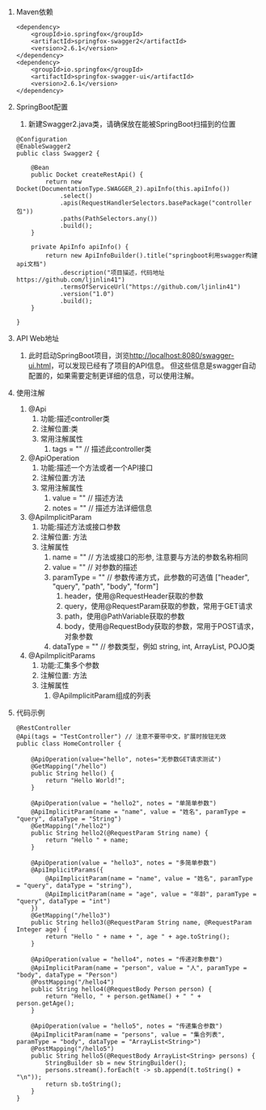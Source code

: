 1. Maven依赖  

    ```
    <dependency>
        <groupId>io.springfox</groupId>
        <artifactId>springfox-swagger2</artifactId>
        <version>2.6.1</version>
    </dependency>
    <dependency>
        <groupId>io.springfox</groupId>
        <artifactId>springfox-swagger-ui</artifactId>
        <version>2.6.1</version>
    </dependency>
    ```
2. SpringBoot配置  
    1. 新建Swagger2.java类，请确保放在能被SpringBoot扫描到的位置  
    
    ```
    @Configuration
    @EnableSwagger2
    public class Swagger2 {
    
        @Bean
        public Docket createRestApi() {
            return new Docket(DocumentationType.SWAGGER_2).apiInfo(this.apiInfo())
                .select()
                .apis(RequestHandlerSelectors.basePackage("controller包"))
                .paths(PathSelectors.any())
                .build();
        }
    
        private ApiInfo apiInfo() {
            return new ApiInfoBuilder().title("springboot利用swagger构建api文档")
                .description("项目描述，代码地址 https://github.com/ljinlin41")
                .termsOfServiceUrl("https://github.com/ljinlin41")
                .version("1.0")
                .build();
        }
    
    }
    ```
3. API Web地址  
    1. 此时启动SpringBoot项目，浏览<http://localhost:8080/swagger-ui.html>，可以发现已经有了项目的API信息。
    但这些信息是swagger自动配置的，如果需要定制更详细的信息，可以使用注解。
    
4. 使用注解  
    1. @Api
        1. 功能:描述controller类
        2. 注解位置:类  
        3. 常用注解属性  
            1. tags = "" // 描述此controller类
    2. @ApiOperation
        1. 功能:描述一个方法或者一个API接口
        2. 注解位置:方法
        3. 常用注解属性
            1. value = "" // 描述方法
            2. notes = "" // 描述方法详细信息
    3. @ApiImplicitParam
        1. 功能:描述方法或接口参数
        2. 注解位置: 方法
        3. 注解属性
            1. name = "" // 方法或接口的形参, 注意要与方法的参数名称相同
            2. value = "" // 对参数的描述
            3. paramType = "" // 参数传递方式，此参数的可选值 ["header", "query", "path", "body", "form"]
                1. header，使用@RequestHeader获取的参数
                2. query，使用@RequestParam获取的参数，常用于GET请求
                3. path，使用@PathVariable获取的参数
                4. body，使用@RequestBody获取的参数，常用于POST请求，对象参数
            4. dataType = "" // 参数类型，例如 string, int, ArrayList, POJO类
    4. @ApiImplicitParams
        1. 功能:汇集多个参数
        2. 注解位置: 方法
        3. 注解属性
            1. @ApiImplicitParam组成的列表
            
5. 代码示例
    ```
    @RestController
    @Api(tags = "TestController") // 注意不要带中文，扩展时按钮无效
    public class HomeController {
        
        @ApiOperation(value="hello", notes="无参数GET请求测试")
        @GetMapping("/hello")
        public String hello() {
            return "Hello World!";
        }
    
        @ApiOperation(value = "hello2", notes = "单简单参数")
        @ApiImplicitParam(name = "name", value = "姓名", paramType = "query", dataType = "String")
        @GetMapping("/hello2")
        public String hello2(@RequestParam String name) {
            return "Hello " + name;
        }
    
        @ApiOperation(value = "hello3", notes = "多简单参数")
        @ApiImplicitParams({
            @ApiImplicitParam(name = "name", value = "姓名", paramType = "query", dataType = "string"),
            @ApiImplicitParam(name = "age", value = "年龄", paramType = "query", dataType = "int")
        })
        @GetMapping("/hello3")
        public String hello3(@RequestParam String name, @RequestParam Integer age) {
            return "Hello " + name + ", age " + age.toString();
        }
    
        @ApiOperation(value = "hello4", notes = "传递对象参数")
        @ApiImplicitParam(name = "person", value = "人", paramType = "body", dataType = "Person")
        @PostMapping("/hello4")
        public String hello4(@RequestBody Person person) {
            return "Hello, " + person.getName() + " " + person.getAge();
        }
    
        @ApiOperation(value = "hello5", notes = "传递集合参数")
        @ApiImplicitParam(name = "persons", value = "集合列表", paramType = "body", dataType = "ArrayList<String>")
        @PostMapping("/hello5")
        public String hello5(@RequestBody ArrayList<String> persons) {
            StringBuilder sb = new StringBuilder();
            persons.stream().forEach(t -> sb.append(t.toString() + "\n"));
            return sb.toString();
        }
    }
    ```
    